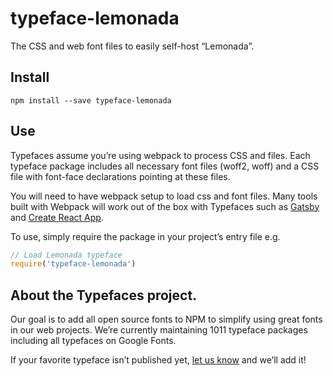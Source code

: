 
# typeface-lemonada

The CSS and web font files to easily self-host “Lemonada”.

## Install

`npm install --save typeface-lemonada`

## Use

Typefaces assume you’re using webpack to process CSS and files. Each typeface
package includes all necessary font files (woff2, woff) and a CSS file with
font-face declarations pointing at these files.

You will need to have webpack setup to load css and font files. Many tools built
with Webpack will work out of the box with Typefaces such as [Gatsby](https://github.com/gatsbyjs/gatsby)
and [Create React App](https://github.com/facebookincubator/create-react-app).

To use, simply require the package in your project’s entry file e.g.

```javascript
// Load Lemonada typeface
require('typeface-lemonada')
```

## About the Typefaces project.

Our goal is to add all open source fonts to NPM to simplify using great fonts in
our web projects. We’re currently maintaining 1011 typeface packages
including all typefaces on Google Fonts.

If your favorite typeface isn’t published yet, [let us know](https://github.com/KyleAMathews/typefaces)
and we’ll add it!
